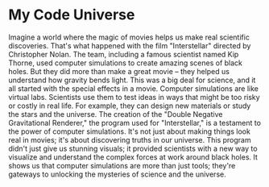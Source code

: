 # My Code Universe

Imagine a world where the magic of movies helps us make real scientific discoveries. That's what happened with the film "Interstellar" directed by Christopher Nolan. The team, including a famous scientist named Kip Thorne, used computer simulations to create amazing scenes of black holes. But they did more than make a great movie – they helped us understand how gravity bends light. This was a big deal for science, and it all started with the special effects in a movie. Computer simulations are like virtual labs. Scientists use them to test ideas in ways that might be too risky or costly in real life. For example, they can design new materials or study the stars and the universe. The creation of the "Double Negative Gravitational Renderer," the program used for "Interstellar," is a testament to the power of computer simulations. It's not just about making things look real in movies; it's about discovering truths in our universe. This program didn't just give us stunning visuals; it provided scientists with a new way to visualize and understand the complex forces at work around black holes. It shows us that computer simulations are more than just tools; they're gateways to unlocking the mysteries of science and the universe.

```{tableofcontents}
```